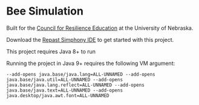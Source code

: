 # Bee Simulation
Built for the [Council for Resilience Education](https://cre.unl.edu/) at the University of Nebraska.

Download the [Repast Simphony IDE](https://repast.github.io/repast_simphony.html) to get started with this project.

This project requires Java 8+ to run

Running the project in Java 9+ requires the following VM argument:
```
--add-opens java.base/java.lang=ALL-UNNAMED --add-opens java.base/java.util=ALL-UNNAMED --add-opens java.base/java.lang.reflect=ALL-UNNAMED --add-opens java.base/java.text=ALL-UNNAMED --add-opens java.desktop/java.awt.font=ALL-UNNAMED
```
